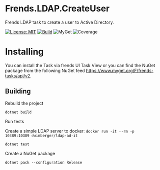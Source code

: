 ﻿# Frends.LDAP.CreateUser
Frends LDAP task to create a user to Active Directory.

[![License: MIT](https://img.shields.io/badge/License-MIT-green.svg)](https://opensource.org/licenses/MIT) 
[![Build](https://github.com/FrendsPlatform/Frends.LDAP/actions/workflows/CreateUser_build_and_test_on_main.yml/badge.svg)](https://github.com/FrendsPlatform/Frends.LDAP/actions)
![MyGet](https://img.shields.io/myget/frends-tasks/v/Frends.LDAP.CreateUser)
![Coverage](https://app-github-custom-badges.azurewebsites.net/Badge?key=FrendsPlatform/Frends.LDAP/Frends.LDAP.CreateUser|main)

# Installing

You can install the Task via frends UI Task View or you can find the NuGet package from the following NuGet feed https://www.myget.org/F/frends-tasks/api/v2.

## Building


Rebuild the project

`dotnet build`

Run tests

 Create a simple LDAP server to docker:
 `docker run -it --rm -p 10389:10389 dwimberger/ldap-ad-it`
 
`dotnet test`


Create a NuGet package

`dotnet pack --configuration Release`

